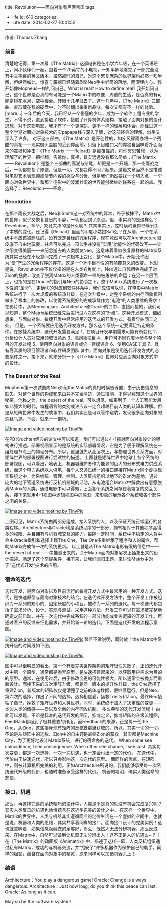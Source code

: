 title: Revolution——面向对象看黑客帝国
tags:
  - life
id: 610
categories:
  - Life
date: 2014-02-27 10:41:52
---

作者: Thomas Zhang

### 前言

清楚地记得，第一次看《The Matrix》这部电影是在小学六年级，在一个英语班上，同小伙伴们一起，围着一个20英寸的小电视，一知半解地看完了一部完全没有中文字幕的英文版本。虽然那时的自己，对这个繁复庞杂的世界架构必然一知半解，但纵然如此，惊喜与震撼已经随着剧终Neo手中听筒的落地，而深埋内心。我开始像Mopheus一样的问自己。What is real? How to define real? 我开始问自己，这个世界是否真的有可能是一个Matrix中的映像，周遭的生活，是否真的有可能是镜花水月，空中楼台。转眼十几年过去了。这十几年中，《The Matrix》三部曲一直珍藏在我的硬盘中，时不时翻出来重新品味，每次又都有不一样的体验。[more...]
十年后的今天，我已经从一个懵懂的少年，成为一个软件工程专业的学生。不得不说，直到接触了软件，接触了计算机体系结构，接触了面向对象的设计思想，对于这部电影，我才有了一个更深刻，更不一样的理解和体会。而经过这一整个学期对面向对象技术的实papapa践与深入了解，对这部经典的理解，似乎又深入了许多。
对于这三部曲，《The Matrix》是开创性的，如疾风骤雨办将一个残酷的真相——现实劈头盖脸的丢到你面前，只留下目瞪口呆的你独自回味着扑面而来的震撼和冲击；《The Matrix ——Reload》是颠覆性的，将你冥思苦想，以为理解了的世界一把推翻，告诉你，真相，其实远远没有那么简单；《The Matrix —— Revolution》是整个三部曲的高潮与结尾，却更是一个开端，那一夜雨战之后，一切都恢复了原装，但是一切，又都变得不同了起来。这篇文章当然不是描述对电影艺术表现抑或情节内容的感受与分析，但是我们仍然要找一个切入点，一个面向对象世界中，和那个电影中的波澜壮阔的世界能够微妙的联系在一起的点。我选择了，Revolution——革命。

### Recolution

在那个雨夜大战之后，Neo和Smith这一对系统中的异常，终于被抹平，Matrix中的世界，似乎又恢复昔日的平静，一切都回到了原点。但，事实真的是这样么？Revolution，革命，究竟又指的是什么呢？
其实事实上，这时候的世界已经发生了本质的变化。还记得《Reload》里面的印度小姑娘Sati么？在从前，一个在系统中本应该被删除的，没有既定目标的冗余程序，现在竟然可以在Architecture眼皮底下自由地玩耍，并且可以完成一项似乎并没有“实用”功能性的代码改写——让夕阳变得美丽——来纪念逝去的人类朋友Neo。这意味着看似恢复原样的Matrix系统其实已经在不经意间完成了一次根本上变化，整个Matrix中，开始允许因为“爱”产生的冗余程序的存在。这是一个近乎根本性的有颠覆意义的改变。
也就是说，Revolution并不仅仅指的是在人类的角度上，Neo通过自我牺牲完成了对Zion的拯救，改变了脱离Matrix的人类宿命一样的被屠杀的命运；在另一个层面上，也指的是在Oracle的指引与Neo的协助之下，整个Matrix系统进行了一次根本性的“革命”。
更确切的对应到软件体系中，我们应该可以说，在电影中Matrix系统进行了一次大规模的系统热升级，在这次升级中，对整个系统的内存回收机制做出了根本上的修改，以使得系统更好的完成承载作为“电池”的人类思维的需求！
在影片中，从Merovingian、Architecture和Oracle的口中，直接间接的，我们可以知道，整个Matrix系统已经先后进行过六次这样的“升级”。这种开发模式，细细想来，与面向对象、敏捷开发中经常应用的迭代式的开发方式，有着异曲同工之处。
但是，一个系统要应用迭代开发方式，那么这个系统一定要满足特定的条件。在敏捷系统中，迭代开发需要满足
1、在项目开发早期需求可能有所变化
2、分析设计人员对应用领域很熟悉
3、高风险项目
4、用户可不同程度地参与整个项目的开发过程
5、使用面向对象的语言或统一建模语言
6、使用CASE工具
7、具有高素质的项目管理者和软件研发团队
其中，面向对象是使用迭代开发方式的必要条件之一。接下来，就来分析一下《The Matrix》世界对应到面向对象方式中的设计。

### The Desert of the Real

Mopheus第一次试图向Neo介绍the Matrix的真相时候告诉他，由于历史信息的缺失，对整个世界的构成和来由并不完全清楚，通过推测，才得以窥知这个世界的秘密，他称之为，the desert of the real。可以想见，如果到了一个人工智能发展如此强大的时代，编程语言的类别或许应该一定会超越目前人类的认知和理解。但是从矩阵世界中发生的故事中，我们其实还是可以管中窥豹，发现很多面向对象的蛛丝马迹。下面，就来一一剖析。

[![Image and video hosting by TinyPic](http://i58.tinypic.com/t4z978.jpg)](http://tinypic.com?ref=t4z978)

在PB Kruchten经典的论文中可以知道，我们可以通过4+1视对面向对象设计的架构进行描述。部署视图显示的是系统的实际部署情况，它是为了便于理解系统在一组处理节点上的物理分布。所以，这里就先从高层次上，与物理世界关系方面，对矩阵世界的部署视图进行尝试性的描述。
上图就是矩阵世界中地球上各个系统的部署视图，可以看出，地表上，机器城维护者作为能源的巨大的分布式电力供应系统，而这个电力系统以人供电，每个人又通过统一的接口连接在Matrix则个虚拟现实系统之中，为系统统一管理、控制。人类反抗组织以地下的Zion为基地，通过庞大的地下管道系统进行反抗机器城的活动，从电池组合Matrix中解救出有意愿脱离Matrix的人类。通过电影中可以得知，上面各个系统之间存在着繁复的交互关系，接下来就用4+1视图中逻辑视图中的类图，来形象的展示各个系统和各个部件之间的关系。

[![Image and video hosting by TinyPic](http://i57.tinypic.com/2monnyf.jpg)](http://tinypic.com?ref=2monnyf)

上图可见，Matrix系统由两部分组成，接入系统的人，以及保证系统正常运行的各类程序。Architecture与Oracle均是系统程序的一部分，拥有相对于其他程序高得多的权限，并且拥有与机器城交互的能力。每隔一定时间，系统中不稳定的人群中会由Oracle指引和选择出现The One，The One多重继承了程序和人的属性，帮助Matrix完成每一次的系统更新。
以上就是从The Matrix电影有限的信息中——the desert of real——中推测出来的，关于Matrix面向对象层次上抽象出来的设计描述。满足了这个前提条件，接下来，让我们回归正题，来讨论Matrix中对于“迭代式开发”技术的应用。

### 宿命的迭代

迭代开发，是面向对象以及目前流行的敏捷开发方式中最常用的一种开发方式。迭代，是快速原型与面向对象技术的结合。在迭代式开发方法中，整个开发工作被组织为一系列的短小的、固定长度的小项目，被称为一系列的迭代。每一次迭代都包括了需求分析、设计、实现与测试。采用这种方法，开发工作可以在需求被完整地确定之前启动，并在一次迭代中完成系统的一部分功能或业务逻辑的开发工作。再通过客户的反馈来细化需求，并开始新一轮的迭代。下面是迭代开发的流程示意图。

[![Image and video hosting by TinyPic](http://i60.tinypic.com/344fkgw.jpg)](http://tinypic.com?ref=344fkgw)
暂且不做说明，同时放上the Matrix中系统升级的时间线如下图。

[![Image and video hosting by TinyPic](http://i62.tinypic.com/2csc64p.jpg)](http://tinypic.com?ref=2csc64p)

图中可以很明显的看出，第一个有着完美世界架构的矩阵很快失败了，正如迭代开发中第一个原型，通常都是抛弃原型，是快速搭建起来的，以获取用户需求为目的的原型。通常，在使用过后，由于修改变更的可能性极大，所以通常会被抛弃而重新设计。而接下来的五次矩阵升级，都是同一版本的提升性升级，the One选择了重建Zion，新版本的矩阵仅仅是清楚了之前的Bug数据，便继续运行。但是Neo，第六次的选择，作出了不同的选择，选择相信爱，拯救Trinity和Zion。最终Neo牺牲了自己，挽救了矩阵世界和人类世界。同时，系统终于加入了决定性的变更——类似人类的情感——爱以及全新的内存回收机制。
多么典型的迭代开发流程！
由此可以发现，不论是标准的迭代开发的图示，抑或定义，抑或矩阵的升级流程图，FeedBack都起到了极其重要的作用。而Feedback的来源，正是每一任the One，从Zion，这些排斥现有矩阵的反抗者那里获取的。所以，其实一切的一切，不论是从矩阵中的逃脱、Zion中的自由还是最终Zion的获救，其实都是Machine City，为了更好地设计Matrix系统，进行的宿命办的迭代。
When some see coincidence, I see consequence. When other see chance, I see cost.
其实每次变更，都是一次选择，一次一次机遇，也一定会付出一定的代价。
在迭代中，代价由于快速迭代，所以只会影响这一次迭代的原型。
而同样的优点，在矩阵中，则被计算机所完美的利用。正如Architecture所说的，我们能够承受每一次系统迭代升级的代价，也随时准备承受这样的代价。
机器的精明，确实人类宿命的悲哀。

### 接口，机遇

那么，再这样完善的系统精巧的设计中，人类是不是真的就没有机会完成复兴呢？其实人类反击的机遇也恰恰蕴含在这近乎完美的设计之中。
在这样一个世界中，Matrix的世界中，人类与机器其实遵循同样的定律生活在一个虚拟的空间中。也就是说，机器和人类的思维，其实共享着同样的接口。面向接口设计的完美实例！这也就意味着，如果信息隐藏做的足够好，那么，既然人无法分辨机器，那么反过来，在Matrix中，自然可以做到让机器无法分辨出人！这不正是人的机遇么~？！
在《The Matrix》的动画版《Animatrix》中，描述了这样一幕，人类反抗组织通过私有Matrix，成功的与机器交流，并“招安了”许多机器作为保护自己的助手。同样的枷锁，蕴含在面向对象中的精灵，原来同样可以加诸机器头上！

### 结语

Architecture：You play a dangerous game!
Oracle: Change is always dangerous.
Architecture：Just how long,  do you think this peace can last.
Oracle: As long as  it can.

May so be the software system!